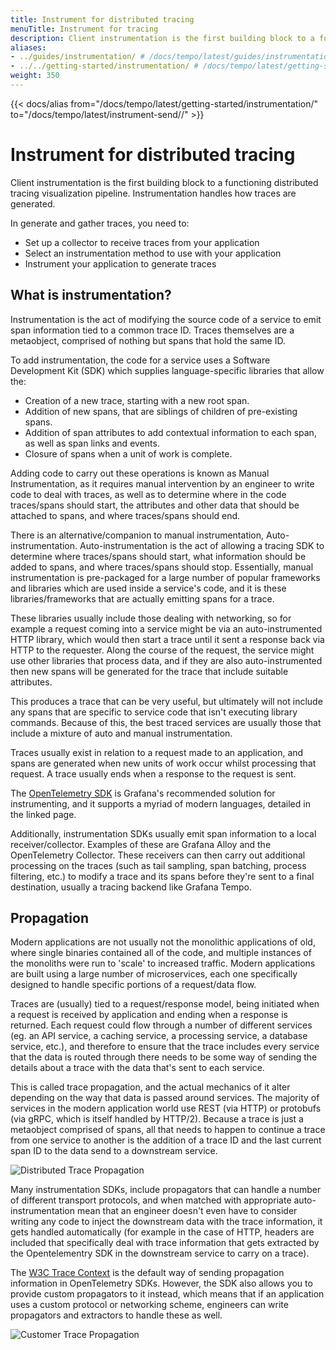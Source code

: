 ```yaml
---
title: Instrument for distributed tracing
menuTitle: Instrument for tracing
description: Client instrumentation is the first building block to a functioning distributed tracing visualization pipeline.
aliases:
- ../guides/instrumentation/ # /docs/tempo/latest/guides/instrumentation/
- ../../getting-started/instrumentation/ # /docs/tempo/latest/getting-started/instrumentation/
weight: 350
---
```


{{< docs/alias from="/docs/tempo/latest/getting-started/instrumentation/" to="/docs/tempo/latest/instrument-send//" >}}

# Instrument for distributed tracing

Client instrumentation is the first building block to a functioning distributed tracing visualization pipeline.
Instrumentation handles how traces are generated.

In generate and gather traces, you need to:

* Set up a collector to receive traces from your application
* Select an instrumentation method to use with your application
* Instrument your application to generate traces

## What is instrumentation?

Instrumentation is the act of modifying the source code of a service to emit span information tied to a common trace ID.
Traces themselves are a metaobject, comprised of nothing but spans that hold the same ID.

To add instrumentation, the code for a service uses a Software Development Kit (SDK) which supplies language-specific libraries that allow the:

* Creation of a new trace, starting with a new root span.
* Addition of new spans, that are siblings of children of pre-existing spans.
* Addition of span attributes to add contextual information to each span, as well as span links and events.
* Closure of spans when a unit of work is complete.

Adding code to carry out these operations is known as Manual Instrumentation, as it requires manual intervention by an engineer to write code to deal with traces, as well as to determine where in the code traces/spans should start, the attributes and other data that should be attached to spans, and where traces/spans should end.

There is an alternative/companion to manual instrumentation, Auto-instrumentation. Auto-instrumentation is the act of allowing a tracing SDK to determine where traces/spans should start, what information should be added to spans, and where traces/spans should stop. Essentially, manual instrumentation is pre-packaged for a large number of popular frameworks and libraries which are used inside a service's code, and it is these libraries/frameworks that are actually emitting spans for a trace.

These libraries usually include those dealing with networking, so for example a request coming into a service might be via an auto-instrumented HTTP library, which would then start a trace until it sent a response back via HTTP to the requester. Along the course of the request, the service might use other libraries that process data, and if they are also auto-instrumented then new spans will be generated for the trace that include suitable attributes.

This produces a trace that can be very useful, but ultimately will not include any spans that are specific to service code that isn't executing library commands. Because of this, the best traced services are usually those that include a mixture of auto and manual instrumentation.

Traces usually exist in relation to a request made to an application, and spans are generated when new units of work occur whilst processing that request. A trace usually ends when a response to the request is sent.

The [OpenTelemetry SDK](https://opentelemetry.io/docs/instrumentation/) is Grafana's recommended solution for instrumenting, and it supports a myriad of modern languages, detailed in the linked page.

Additionally, instrumentation SDKs usually emit span information to a local receiver/collector. Examples of these are Grafana Alloy and the OpenTelemetry Collector. These receivers can then carry out additional processing on the traces (such as tail sampling, span batching, process filtering, etc.) to modify a trace and its spans before they're sent to a final destination, usually a tracing backend like Grafana Tempo.

## Propagation

Modern applications are not usually not the monolithic applications of old, where single binaries contained all of the code, and multiple instances of the monoliths were run to 'scale' to increased traffic. Modern applications are built using a large number of microservices, each one specifically designed to handle specific portions of a request/data flow.

Traces are (usually) tied to a request/response model, being initiated when a request is received by application and ending when a response is returned. Each request could flow through a number of different services (eg. an API service, a caching service, a processing service, a database service, etc.), and therefore to ensure that the trace includes every service that the data is routed through there needs to be some way of sending the details about a trace with the data that's sent to each service.

This is called trace propagation, and the actual mechanics of it alter depending on the way that data is passed around services. The majority of services in the modern application world use REST (via HTTP) or protobufs (via gRPC, which is itself handled by HTTP/2). Because a trace is just a metaobject comprised of spans, all that needs to happen to continue a trace from one service to another is the addition of a trace ID and the last current span ID to the data send to a downstream service.

![Distributed Trace Propagation](1.5%20-%20TracePropagation.png)

Many instrumentation SDKs, include propagators that can handle a number of different transport protocols, and when matched with appropriate auto-instrumentation mean that an engineer doesn't even have to consider writing any code to inject the downstream data with the trace information, it gets handled automatically (for example in the case of HTTP, headers are included that specifically deal with trace information that gets extracted by the Opentelementry SDK in the downstream service to carry on a trace).

The [W3C Trace Context](https://www.w3.org/TR/trace-context/) is the default way of sending propagation information in OpenTelemetry SDKs.
However, the SDK also allows you to provide custom propagators to it instead, which means that if an application uses a custom protocol or networking scheme, engineers can write propagators and extractors to handle these as well.

![Customer Trace Propagation](1.5%20-%20CustomPropagation.png)